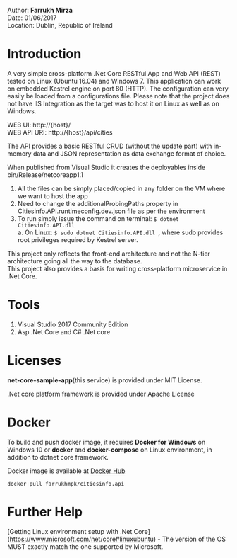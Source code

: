 Author: **Farrukh Mirza**  
Date: 01/06/2017  
Location: Dublin, Republic of Ireland  


Introduction
========
A very simple cross-platform .Net Core RESTful App and Web API (REST) tested on Linux (Ubuntu 16.04) and Windows 7. 
This application can work on embedded Kestrel engine on port 80 (HTTP). The configuration can very easily be loaded from a configurations file.
Please note that the project does not have IIS Integration as the target was to host it on Linux as well as on Windows.

WEB UI: http://{host}/   
WEB API URI: http://{host}/api/cities   

The API provides a basic RESTful CRUD (without the update part) with in-memory data and JSON representation as data exchange format of choice.

When published from Visual Studio it creates the deployables inside bin/Release/netcoreapp1.1   
1.	All the files can be simply placed/copied in any folder on the VM where we want to host the app  
2.	Need to change the additionalProbingPaths property in Citiesinfo.API.runtimeconfig.dev.json file as per the environment   
3.	To run simply issue the command on terminal:  <code>$ dotnet Citiesinfo.API.dll</code>   
	a.	On Linux: <code>$ sudo dotnet Citiesinfo.API.dll </code>, where sudo provides root privileges required by Kestrel server.   


This project only reflects the front-end architecture and not the N-tier architecture going all the way to the database.    
This project also provides a basis for writing cross-platform microservice in .Net Core.    

Tools
========

1. Visual Studio 2017 Community Edition   
2. Asp .Net Core and C# .Net core

Licenses
========
**net-core-sample-app**(this service) is provided under MIT License.

.Net core platform framework is provided under Apache License

Docker
======

To build and push docker image, it requires **Docker for Windows** on Windows 10 or **docker** and **docker-compose** on Linux environment, in addition to dotnet core framework. 

Docker image is available at [Docker Hub](https://hub.docker.com/r/farrukhmpk/citiesinfo.api/) 

<code>docker pull farrukhmpk/citiesinfo.api</code>


Further Help
========

[Getting Linux environment setup with .Net Core] (https://www.microsoft.com/net/core#linuxubuntu) - The version of the OS MUST exactly match the one supported by Microsoft.

